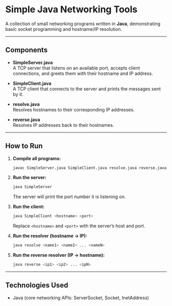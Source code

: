 # Simple Java Networking Tools

A collection of small networking programs written in **Java**, demonstrating basic socket programming and hostname/IP resolution.

---

## Components

- **SimpleServer.java**  
  A TCP server that listens on an available port, accepts client connections, and greets them with their hostname and IP address.

- **SimpleClient.java**  
  A TCP client that connects to the server and prints the messages sent by it.

- **resolve.java**  
  Resolves hostnames to their corresponding IP addresses.

- **reverse.java**  
  Resolves IP addresses back to their hostnames.

---

## How to Run

1. **Compile all programs:**
   ```bash
   javac SimpleServer.java SimpleClient.java resolve.java reverse.java
   ```

2. **Run the server:**
   ```bash
   java SimpleServer
   ```
   The server will print the port number it is listening on.

3. **Run the client:**
   ```bash
   java SimpleClient <hostname> <port>
   ```
   Replace `<hostname>` and `<port>` with the server’s host and port.

4. **Run the resolver (hostname → IP):**
   ```bash
   java resolve <name1> <name2> ... <nameN>
   ```

5. **Run the reverse resolver (IP → hostname):**
   ```bash
   java reverse <ip1> <ip2> ... <ipN>
   ```

---

## Technologies Used
- Java (core networking APIs: ServerSocket, Socket, InetAddress)
